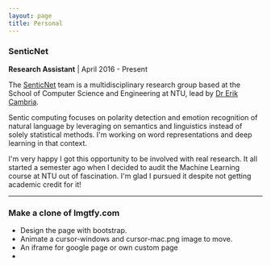 ```yaml
---
layout: page
title: Personal
---
```


### SenticNet
**Research Assistant** | April 2016 - Present

The [SenticNet](http://sentic.net) team is a multidisciplinary research group based at the School of Computer Science and Engineering at NTU, lead by [Dr Erik Cambria](http://sentic.net/erikcambria/).

Sentic computing focuses on polarity detection and emotion recognition of natural language by leveraging on semantics and linguistics instead of solely statistical methods. I'm working on word representations and deep learning in that context.

I'm very happy I got this opportunity to be involved with real research. It all started a semester ago when I decided to audit the Machine Learning course at NTU out of fascination. I'm glad I pursued it despite not getting academic credit for it!

---

### Make a clone of lmgtfy.com

+ Design the page with bootstrap. 
+ Animate a cursor-windows and cursor-mac.png image to move. 
+ An iframe for google page or own custom page
+ 